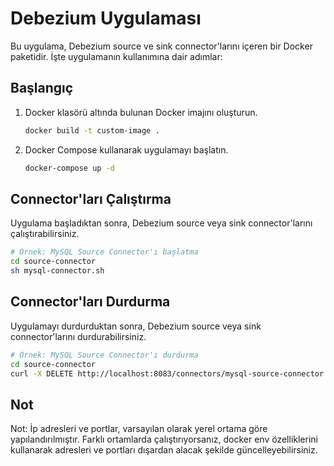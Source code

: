 # Debezium Uygulaması

Bu uygulama, Debezium source ve sink connector'larını içeren bir Docker paketidir. İşte uygulamanın kullanımına dair adımlar:

## Başlangıç

1. Docker klasörü altında bulunan Docker imajını oluşturun.

    ```bash
    docker build -t custom-image .
    ```

2. Docker Compose kullanarak uygulamayı başlatın.

    ```bash
    docker-compose up -d
    ```

## Connector'ları Çalıştırma

Uygulama başladıktan sonra, Debezium source veya sink connector'larını çalıştırabilirsiniz.

```bash
# Örnek: MySQL Source Connector'ı başlatma
cd source-connector
sh mysql-connector.sh
```

## Connector'ları Durdurma

Uygulamayı durdurduktan sonra, Debezium source veya sink connector'larını durdurabilirsiniz.

```bash
# Örnek: MySQL Source Connector'ı durdurma
cd source-connector
curl -X DELETE http://localhost:8083/connectors/mysql-source-connector
```


## Not
Not: İp adresleri ve portlar, varsayılan olarak yerel ortama göre yapılandırılmıştır. Farklı ortamlarda çalıştırıyorsanız, docker env özelliklerini kullanarak adresleri ve portları dışardan alacak şekilde güncelleyebilirsiniz.


